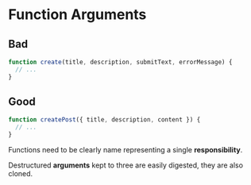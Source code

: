 # Function Arguments

## Bad

```javascript
function create(title, description, submitText, errorMessage) {
  // ...
}
```

## Good

```javascript
function createPost({ title, description, content }) {
  // ...
}
```

Functions need to be clearly name representing a single **responsibility**.

Destructured **arguments** kept to three are easily digested, they are also cloned.

